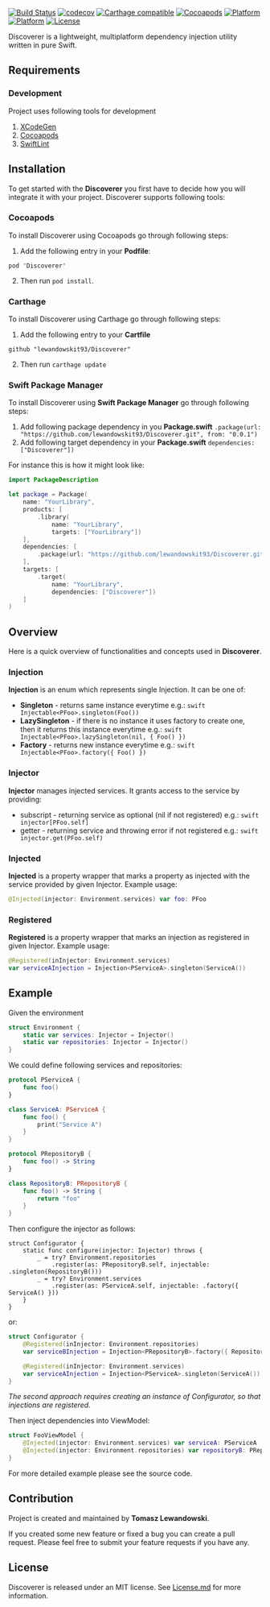 [![Build Status](https://travis-ci.org/lewandowskit93/Discoverer.svg?branch=master)](https://travis-ci.org/lewandowskit93/Discoverer)
[![codecov](https://codecov.io/gh/lewandowskit93/Discoverer/branch/master/graph/badge.svg)](https://codecov.io/gh/lewandowskit93/Discoverer)
[![Carthage compatible](https://img.shields.io/badge/Carthage-Compatible-brightgreen.svg?style=flat)](https://github.com/Carthage/Carthage)
[![Cocoapods](https://img.shields.io/cocoapods/v/Discoverer.svg?style=flat)](https://cocoapods.org/pods/Discoverer)
[![Platform](https://img.shields.io/cocoapods/p/Discoverer.svg?style=flat)](https://cocoapods.org/pods/Discoverer)
[![Platform](https://img.shields.io/badge/Platform-linux-brightgreen.svg)](#)
[![License](https://img.shields.io/cocoapods/l/Discoverer.svg?style=flat)](https://cocoapods.org/pods/Discoverer)

Discoverer is a lightweight, multiplatform dependency injection utility written in pure Swift.

## Requirements

### Development
Project uses following tools for development
1. [XCodeGen](https://github.com/yonaskolb/XcodeGen)
2. [Cocoapods](https://cocoapods.org)
3. [SwiftLint](https://github.com/realm/SwiftLint)

## Installation

To get started with the **Discoverer** you first have to decide how you will integrate it with your project. Discoverer supports following tools:

### Cocoapods

To install Discoverer using Cocoapods go through following steps:

1. Add the following entry in your **Podfile**:
```
pod 'Discoverer'
```
2. Then run `pod install`.


### Carthage

To install Discoverer using Carthage go through following steps:

1. Add the following entry to your **Cartfile**

```
github "lewandowskit93/Discoverer"
```

2. Then run ```carthage update```

### Swift Package Manager

To install Discoverer using **Swift Package Manager** go through following steps:

1. Add following package dependency in you **Package.swift** ``` .package(url: "https://github.com/lewandowskit93/Discoverer.git", from: "0.0.1") ```
2. Add following target dependency in your **Package.swift** ``` dependencies: ["Discoverer"]) ```

For instance this is how it might look like:
```swift
import PackageDescription

let package = Package(
    name: "YourLibrary",
    products: [
        .library(
            name: "YourLibrary",
            targets: ["YourLibrary"])
    ],
    dependencies: [
        .package(url: "https://github.com/lewandowskit93/Discoverer.git", from: "0.0.1")
    ],
    targets: [
        .target(
            name: "YourLibrary",
            dependencies: ["Discoverer"])
    ]
)
```

## Overview

Here is a quick overview of functionalities and concepts used in **Discoverer**.

### Injection

**Injection** is an enum which represents single Injection. It can be one of:
- **Singleton** - returns same instance everytime e.g.: ```swift Injectable<PFoo>.singleton(Foo()) ```
- **LazySingleton** - if there is no instance it uses factory to create one, then it returns this instance everytime e.g.: ```swift Injectable<PFoo>.lazySingleton(nil, { Foo() }) ```
- **Factory** - returns new instance everytime e.g.: ```swift Injectable<PFoo>.factory({ Foo() }) ```

### Injector

**Injector** manages injected services. It grants access to the service by providing:
- subscript - returning service as optional (nil if not registered) e.g.: ```swift injector[PFoo.self]```
- getter - returning service and throwing error if not registered e.g.: ```swift injector.get(PFoo.self)```

### Injected
**Injected** is a property wrapper that marks a property as injected with the service provided by given Injector.
Example usage:
```swift
@Injected(injector: Environment.services) var foo: PFoo
```

### Registered
**Registered** is a property wrapper that marks an injection as registered in given Injector.
Example usage:
```swift
@Registered(inInjector: Environment.services)
var serviceAInjection = Injection<PServiceA>.singleton(ServiceA())
```

## Example

Given the environment
```swift
struct Environment {
    static var services: Injector = Injector()
    static var repositories: Injector = Injector()
}
```

We could define following services and repositories: 
```swift
protocol PServiceA {
    func foo()
}

class ServiceA: PServiceA {
    func foo() {
        print("Service A")
    }
}

protocol PRepositoryB {
    func foo() -> String
}

class RepositoryB: PRepositoryB {
    func foo() -> String {
        return "foo"
    }
}
```

Then configure the injector as follows:
```
struct Configurator {
    static func configure(injector: Injector) throws {
        _ = try? Environment.repositories
            .register(as: PRepositoryB.self, injectable: .singleton(RepositoryB()))
        _ = try? Environment.services
            .register(as: PServiceA.self, injectable: .factory({ ServiceA() }))
    }
}
```
or:
```swift
struct Configurator {
    @Registered(inInjector: Environment.repositories)
    var serviceBInjection = Injection<PRepositoryB>.factory({ RepositoryB() })

    @Registered(inInjector: Environment.services)
    var serviceAInjection = Injection<PServiceA>.singleton(ServiceA())
}
```
*The second approach requires creating an instance of Configurator, so that injections are registered.*

Then inject dependencies into ViewModel:
```swift
struct FooViewModel {
    @Injected(injector: Environment.services) var serviceA: PServiceA
    @Injected(injector: Environment.repositories) var repositoryB: PRepositoryB
}
```

For more detailed example please see the source code.

## Contribution

Project is created and maintained by **Tomasz Lewandowski**.

If you created some new feature or fixed a bug you can create a pull request. Please feel free to submit your feature requests if you have any.

## License

Discoverer is released under an MIT license. See [License.md](LICENSE.md) for more information.
